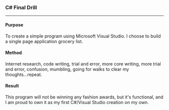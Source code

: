 ### C# Final Drill
***
#### Purpose

To create a simple program using Microsoft Visual Studio. I choose to build a single page application grocery list.

#### Method

Internet research, code writing, trial and error, more core writing, more trial and error, confusion, mumbling, going for walks to clear my thoughts...repeat.

#### Result

This program will not be winning any fashion awards, but it's functional, and I am proud to own it as my first C#/Visual Studio creation on my own.
